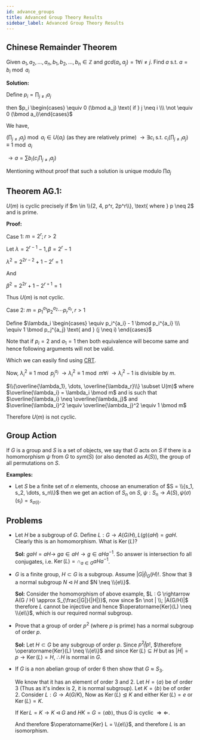 ```yaml
---
id: advance_groups
title: Advanced Group Theory Results
sidebar_label: Advanced Group Theory Results
---
```


## Chinese Remainder Theorem

Given $a_1, a_2, \dots, a_n, b_1, b_2, \dots, b_n \in \mathbb{Z}$ and $gcd(a_i, a_j) = 1 \forall i \neq j$. Find $a$ s.t. $a = b_i \bmod a_i$

**Solution:** 

Define $p_i = \prod_{j \neq i} a_j$

then $p_i \begin{cases} \equiv 0 (\bmod a_j) \text{ if } j \neq i \\\ \not \equiv 0 (\bmod a_i)\end{cases}$

We have,

$(\prod_{j \neq i} a_j) \bmod a_i \in U(a_i)$ (as they are relatively prime) $\rightarrow \exists c_i \text{ s.t. } c_i(\prod_{j \neq i}a_j) \equiv 1 \bmod a_i$

$\rightarrow a = \sum b_i (c_i \prod_{j \neq i}a_j)$

Mentioning without proof that such a solution is unique modulo $\prod a_j$

## Theorem AG.1:

$U(m)$ is cyclic precisely if $m \in \\{2, 4, p^r, 2p^r\\}, \text{ where } p \neq 2$ and is prime. 

**Proof:** 

Case 1: $m = 2^r; r > 2$

Let $\lambda = 2^{r - 1} - 1, \beta = 2^r - 1$

$\lambda^2 = 2^{2r - 2} + 1 - 2^r = 1$

And

$\beta^2 = 2^{2r} + 1 - 2^{r + 1} = 1$

Thus $U(m)$ is not cyclic. 

Case 2: $m = p_1^{a_1}p_2^{a_2} \cdots p_r^{a_r}, r > 1$ 

Define $\lambda_i \begin{cases} \equiv p_i^{a_i} - 1 \bmod p_i^{a_i} \\\ \equiv 1 \bmod p_j^{a_j} \text{ and } (j \neq i) \end{cases}$

Note that if $p_i = 2$ and $a_1 = 1$ then both equivalence will become same and hence following arguments will not be valid.

Which we can easily find using [CRT](#chinese-remainder-theorem).

Now, $\lambda_i^2 \equiv 1 \bmod p_j^{a_j}$ $\rightarrow \lambda_i^2 \equiv 1 \bmod m \forall i$ $\rightarrow \lambda_i^2 - 1$ is divisible by $m$.

$\\{\overline{\lambda_1}, \dots, \overline{\lambda_r}\\} \subset U(m)$ where $\overline{\lambda_i} = \lambda_i \bmod m$ and is such that $\overline{\lambda_i} \neq \overline{\lambda_j}$ and $\overline{\lambda_i}^2 \equiv \overline{\lambda_j}^2 \equiv 1 \bmod m$

Therefore $U(m)$ is not cyclic.

## Group Action

If $G$ is a group and $S$ is a set of objects, we say that $G$ acts on $S$ if there is a homomorphism $\psi$ from $G$ to $sym(S)$ (or also denoted as $A(S)$), the group of all permutations on $S$.

**Examples:**

- Let $S$ be a finite set of $n$ elements, choose an enumeration of $S = \\{s_1, s_2, \dots, s_n\\}$ then we get an action of $S_n$ on $S$, $\psi : S_n \rightarrow A(S), \psi(\sigma)(s_i) = s_{\sigma(i)}$.

## Problems

- Let $H$ be a subgroup of $G$. Define $L : G \rightarrow A(G / H), L(g)(aH) = gaH$. Clearly this is an homomorphism. What is $\operatorname{Ker}(L)$? 

  **Sol:** $gaH = aH \rightarrow$ $ga \in aH \rightarrow g \in aHa^{-1}$. So answer is intersection fo all conjugates, i.e. $\operatorname{Ker}(L) = \cap_{a \in G}aHa^{-1}$.

- $G$ is a finite group, $H \subset G$ is a subgroup. Assume $|G| \not | i_G(H)!$. Show that $\exists$ a normal subgroup $N \triangleleft H$ and $N \neq \\{e\\}$.

  **Sol:** Consider the homomorphism of above example, $L : G \rightarrow A(G / H) \approx S_{\frac{|G|}{|H|}}$, now since $n \not | \\; |A(G/H)|$ therefore $L$ cannot be injective and hence $\operatorname{Ker}(L) \neq \\{e\\}$, which is our required normal subgroup.

- Prove that a group of order $p^2$ (where $p$ is prime) has a normal subgroup of order $p$.
  
  **Sol:** Let $H \subset G$ be any subgroup of order $p$. Since $p^2 \not | p!$, $\therefore \operatorname{Ker}(L) \neq \\{e\\}$ and since $\operatorname{Ker}(L) \subseteq H$ but as $|H| = p \rightarrow \operatorname{Ker}(L) = H$, $\therefore H$ is normal in $G$.

- If $G$ is a non abelian group of order 6 then show that $G \approx S_3$.

  We know that it has an element of order 3 and 2. Let $H = \langle a \rangle$ be of order 3 (Thus as it's index is 2, it is normal subgroup). Let $K = \langle b \rangle$ be of order 2. Consider $L : G \rightarrow A(G/K)$, Now as $\operatorname{Ker} (L) \trianglelefteq K$ and either $\operatorname{Ker}(L) = e \text{ or } \operatorname{Ker}(L) = K$.

  If $\operatorname{Ker} L = K \rightarrow K \triangleleft G$ and $HK = G = \langle ab \rangle$, thus $G$ is cyclic $\Rightarrow \Leftarrow$.

  And therefore $\operatorname{Ker} L = \\{e\\}$, and therefore $L$ is an isomorphism.